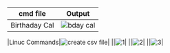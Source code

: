 | cmd file | Output |
|-------|------------|
| Birthaday Cal | ![bday cal](https://github.com/user-attachments/assets/6eed51e7-8b22-40c1-851f-67d783f2272a) |

|Linuc Commands|![create csv file](https://github.com/user-attachments/assets/366f0d08-3e0f-47a9-9b2d-8803c3b3ed22)|
||![1](https://github.com/user-attachments/assets/aea17295-3ecb-44a8-a268-f10e250e4a75)|
||![2](https://github.com/user-attachments/assets/69fd7107-a0fa-469b-99c9-0cc0efc7ab7d)|
||![3](https://github.com/user-attachments/assets/a5930dff-bd32-4b55-aa7a-1877605c1121)|





